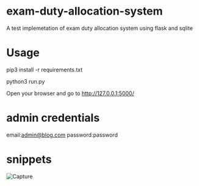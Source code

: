 # exam-duty-allocation-system
A test implemetation of exam duty allocation system using flask and sqlite

# Usage

pip3 install -r requirements.txt

python3 run.py

Open your browser and go to http://127.0.0.1:5000/

# admin credentials
email:admin@blog.com
password:password

# snippets

![Capture](https://user-images.githubusercontent.com/72008676/182055872-574309fc-5f52-48c7-a379-9dc6254f9931.PNG)





